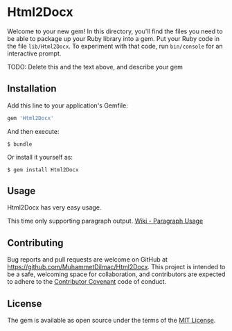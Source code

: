 # Html2Docx

Welcome to your new gem! In this directory, you'll find the files you need to be able to package up your Ruby library into a gem. Put your Ruby code in the file `lib/Html2Docx`. To experiment with that code, run `bin/console` for an interactive prompt.

TODO: Delete this and the text above, and describe your gem

## Installation

Add this line to your application's Gemfile:

```ruby
gem 'Html2Docx'
```

And then execute:

    $ bundle

Or install it yourself as:

    $ gem install Html2Docx

## Usage

Html2Docx has very easy usage.

This time only supporting paragraph output. [Wiki - Paragraph Usage](https://github.com/MuhammetDilmac/Html2Docx/wiki/Paragraph-Usage)

## Contributing

Bug reports and pull requests are welcome on GitHub at https://github.com/MuhammetDilmac/Html2Docx. This project is intended to be a safe, welcoming space for collaboration, and contributors are expected to adhere to the [Contributor Covenant](http://contributor-covenant.org) code of conduct.

## License

The gem is available as open source under the terms of the [MIT License](http://opensource.org/licenses/MIT).